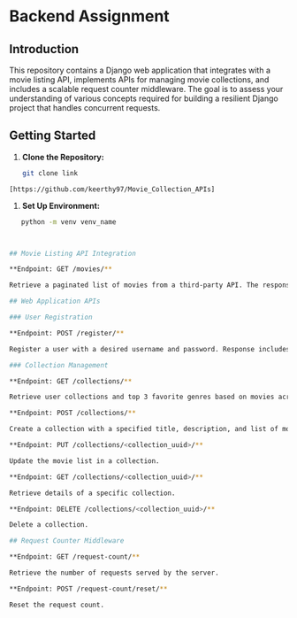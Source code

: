 # Backend Assignment

## Introduction

This repository contains a Django web application that integrates with a movie listing API, implements APIs for managing movie collections, and includes a scalable request counter middleware. The goal is to assess your understanding of various concepts required for building a resilient Django project that handles concurrent requests.

## Getting Started

1. **Clone the Repository:**

   ```bash
   git clone link
`[https://github.com/keerthy97/Movie_Collection_APIs]`

1. **Set Up Environment:**
```bash
   python -m venv venv_name



## Movie Listing API Integration

**Endpoint: GET /movies/**

Retrieve a paginated list of movies from a third-party API. The response includes movie details such as title, description, genres, and a unique UUID.

## Web Application APIs

### User Registration

**Endpoint: POST /register/**

Register a user with a desired username and password. Response includes an access token.

### Collection Management

**Endpoint: GET /collections/**

Retrieve user collections and top 3 favorite genres based on movies across all collections.

**Endpoint: POST /collections/**

Create a collection with a specified title, description, and list of movies.

**Endpoint: PUT /collections/<collection_uuid>/**

Update the movie list in a collection.

**Endpoint: GET /collections/<collection_uuid>/**

Retrieve details of a specific collection.

**Endpoint: DELETE /collections/<collection_uuid>/**

Delete a collection.

## Request Counter Middleware

**Endpoint: GET /request-count/**

Retrieve the number of requests served by the server.

**Endpoint: POST /request-count/reset/**

Reset the request count.









